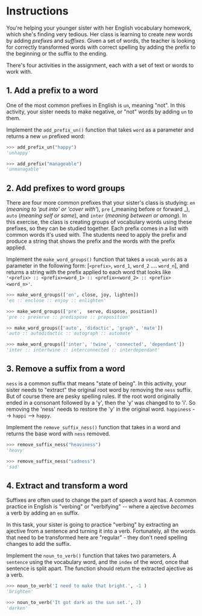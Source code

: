 # Instructions

You're helping your younger sister with her English vocabulary homework, which she's finding very tedious. Her class is learning to create new words by adding _prefixes_ and _suffixes_. Given a set of words, the teacher is looking for correctly transformed words with correct spelling by adding the prefix to the beginning or the suffix to the ending.

There's four activities in the assignment, each with a set of text or words to work with.

## 1. Add a prefix to a word

One of the most common prefixes in English is `un`, meaning "not". In this activity, your sister needs to make negative, or "not" words by adding `un` to them.

Implement the `add_prefix_un()` function that takes `word` as a parameter and returns a new `un` prefixed word:

```python
>>> add_prefix_un("happy")
'unhappy'

>>> add_prefix("manageable")
'unmanagable'
```

## 2. Add prefixes to word groups

There are four more common prefixes that your sister's class is studying: `en` (_meaning to 'put into' or 'cover with'_), `pre` (_meaning before or forward _), `auto` (_meaning self or same_), and `inter` (_meaning between or among_). In this exercise, the class is creating groups of vocabulary words using these prefixes, so they can be studied together. Each prefix comes in a list with common words it's used with. The students need to apply the prefix and produce a string that shows the prefix and the words with the prefix applied.

Implement the `make_word_groups()` function that takes a `vocab_words` as a parameter in the following form: [`<prefix>`, `word_1`, `word_2` .... `word_n`], and returns a string with the prefix applied to each word that looks like `'<prefix> :: <prefix><word_1> :: <prefix><word_2> :: <prefix><word_n>'`.

```python
>>> make_word_groups(['en', close, joy, lighten])
'en :: enclose :: enjoy :: enlighten'

>>> make_word_groups(['pre',  serve, dispose, position])
'pre :: preserve :: predispose :: preposition'

>> make_word_groups(['auto', 'didactic', 'graph', 'mate'])
'auto :: autodidactic :: autograph :: automate'

>>> make_word_groups(['inter', 'twine', 'connected', 'dependant'])
'inter :: intertwine :: interconnected :: interdependant'
```

## 3. Remove a suffix from a word

`ness` is a common suffix that means "state of being". In this activity, your sister needs to "extract" the original root word by removing the `ness` suffix. But of course there are pesky spelling rules. If the root word originally ended in a consonant followed by a 'y', then the 'y' was changed to to 'i'. So removing the 'ness' needs to restore the 'y' in the original word. `happiness` --> `happi` --> `happy`.

Implement the `remove_suffix_ness()` function that takes in a word and returns the base word with `ness` removed.

```python
>>> remove_suffix_ness("heaviness")
'heavy'

>>> remove_suffix_ness("sadness")
'sad'
```

## 4. Extract and transform a word

Suffixes are often used to change the part of speech a word has. A common practice in English is "verbing" or "verbifying" -- where a ajective _becomes_ a verb by adding an `en` suffix.

In this task, your sister is going to practice "verbing" by extracting an ajective from a sentence and turning it into a verb. Fortunately, all the words that need to be transformed here are "regular" - they don't need spelling changes to add the suffix.

Implement the `noun_to_verb()` function that takes two parameters. A `sentence` using the vocabulary word, and the `index` of the word, once that sentence is split apart. The function should return the extracted ajective as a verb.

```python
>>> noun_to_verb('I need to make that bright.', -1 )
'brighten'

>>> noun_to_verb('It got dark as the sun set.', 2)
'darken'
```
